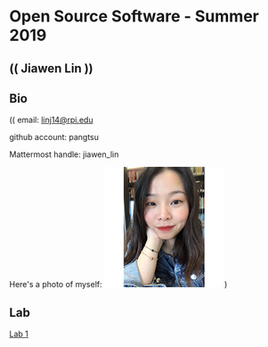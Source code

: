 # Open Source Software - Summer 2019
## (( Jiawen Lin ))

## Bio
(( 
email: linj14@rpi.edu

github account: pangtsu

Mattermost handle: jiawen_lin

Here's a photo of myself: 
![alt text](https://raw.githubusercontent.com/pangtsu/oss-repo-template/master/picture.jpg
))

## Lab 
[Lab 1](labs/lab-01/lab01.md)
